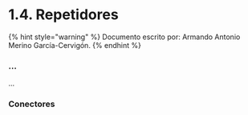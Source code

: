 # 1.4. Repetidores

{% hint style="warning" %}
Documento escrito por: Armando Antonio Merino García-Cervigón.
{% endhint %}

### ...

...

### Conectores
